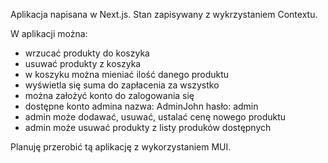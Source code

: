 Aplikacja napisana w Next.js. Stan zapisywany z wykrzystaniem Contextu. 

W aplikacji można:
- wrzucać produkty do koszyka
- usuwać produkty z koszyka
- w koszyku można mieniać ilość danego produktu
- wyświetla się suma do zapłacenia za wszystko
- można założyć konto do zalogowania się
- dostępne konto admina nazwa: AdminJohn hasło: admin
- admin może dodawać, usuwać, ustalać cenę nowego produktu
- admin może usuwać produkty z listy produków dostępnych

Planuję przerobić tą aplikację z wykorzystaniem MUI.
